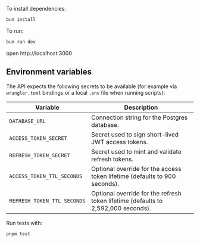 To install dependencies:
```sh
bun install
```

To run:
```sh
bun run dev
```

open http://localhost:3000

## Environment variables

The API expects the following secrets to be available (for example via `wrangler.toml` bindings or a local `.env` file when running scripts):

| Variable | Description |
| --- | --- |
| `DATABASE_URL` | Connection string for the Postgres database. |
| `ACCESS_TOKEN_SECRET` | Secret used to sign short-lived JWT access tokens. |
| `REFRESH_TOKEN_SECRET` | Secret used to mint and validate refresh tokens. |
| `ACCESS_TOKEN_TTL_SECONDS` | Optional override for the access token lifetime (defaults to 900 seconds). |
| `REFRESH_TOKEN_TTL_SECONDS` | Optional override for the refresh token lifetime (defaults to 2,592,000 seconds). |

Run tests with:

```sh
pnpm test
```
